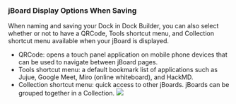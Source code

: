 ### jBoard Display Options When Saving
When naming and saving your Dock in Dock Builder, you can also select whether or not to have a QRCode, Tools shortcut menu, and Collection shortcut menu available when your jBoard is displayed. 
- QRCode: opens a touch panel application on mobile phone devices that can be used to navigate between jBoard pages.
- Tools shortcut menu: a default bookmark list of applications such as Jujue, Google Meet, Miro (online whiteboard), and HackMD. 
- Collection shortcut menu: quick access to other jBoards. jBoards can be grouped together in a Collection. 
![](https://i.imgur.com/2t6TTwE.png)
